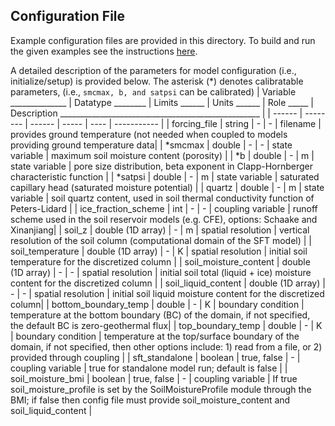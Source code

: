 ## Configuration File
Example configuration files are provided in this directory. To build and run the given examples see the instructions [here](https://github.com/NOAA-OWP/SoilFreezeThaw/blob/master/INSTALL.md).

A detailed description of the parameters for model configuration (i.e., initialize/setup) is provided below. The asterisk (*) denotes calibratable parameters, (i.e., `smcmax, b, and satpsi` can be calibrated)
| Variable ______________ | Datatype ________ | Limits ______ | Units ______ | Role _____ |  Description __________________________________________________ |
| ------ | -------- | ------ | ----- | ---- | ----------- |
| forcing_file | string | - | - | filename | provides ground temperature (not needed when coupled to models providing ground temperature data|
| *smcmax | double | - | - | state variable | maximum soil moisture content (porosity) |
| *b | double | - | m | state variable | pore size distribution, beta exponent in Clapp-Hornberger characteristic function |
| *satpsi | double | - | m | state variable | saturated capillary head (saturated moisture potential) |
| quartz | double | - | m | state variable | soil quartz content, used in soil thermal conductivity function of Peters-Lidard |
| ice_fraction_scheme | int | - | - | coupling variable | runoff scheme used in the soil reservoir models (e.g. CFE), options: Schaake and Xinanjiang|
| soil_z | double (1D array) | - | m | spatial resolution | vertical resolution of the soil column (computational domain of the SFT model) |
| soil_temperature | double (1D array) | - | K | spatial resolution | initial soil temperature for the discretized column |
| soil_moisture_content | double (1D array) | - | - | spatial resolution | initial soil total (liquid + ice) moisture content for the discretized column |
| soil_liquid_content | double (1D array) | - | - | spatial resolution | initial soil liquid moisture content for the discretized column|
| bottom_boundary_temp | double | - | K | boundary condition | temperature at the bottom boundary (BC) of the domain, if not specified, the default BC is zero-geothermal flux|
| top_boundary_temp | double | - | K | boundary condition | temperature at the top/surface boundary of the domain, if not specified, then other options include: 1) read from a file, or 2) provided through coupling |
| sft_standalone | boolean | true, false | - | coupling variable | true for standalone model run; default is false |
| soil_moisture_bmi | boolean | true, false | - | coupling variable | If true soil_moisture_profile is set by the SoilMoistureProfile module through the BMI; if false then config file must provide soil_moisture_content and soil_liquid_content |
